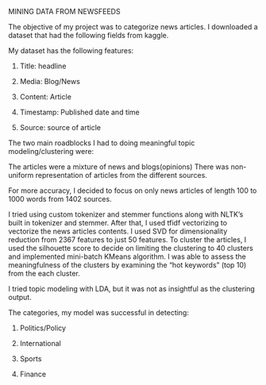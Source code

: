 MINING DATA FROM NEWSFEEDS

The objective of my project was to categorize news articles. I downloaded a dataset that had the following fields from kaggle.

My dataset has the following features:

  1. Title: headline
  
  2. Media: Blog/News
  
  3. Content: Article
  
  4. Timestamp: Published date and time
  
  5. Source: source of article

The two main roadblocks I had to doing meaningful topic modeling/clustering were:

The articles were a mixture of news and blogs(opinions)
There was non-uniform representation of articles from the different sources.

For more accuracy, I decided to focus on only news articles of length 100 to 1000 words from 1402 sources.

I tried using custom tokenizer and stemmer functions along with NLTK’s built in tokenizer and stemmer. After that, I used tfidf vectorizing to vectorize the news articles contents.
I used SVD for dimensionality reduction from 2367 features to just 50 features. To cluster the articles, I used the silhouette score to decide on limiting the clustering to 40 clusters and implemented mini-batch KMeans algorithm.
I was able to assess the meaningfulness of the clusters by examining the “hot keywords” (top 10) from the each cluster.

I tried topic modeling with LDA, but it was not as insightful as the clustering output.

The categories, my model was successful in detecting:

1. Politics/Policy

2. International

3. Sports

4. Finance

